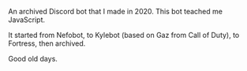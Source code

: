 An archived Discord bot that I made in 2020. This bot teached me JavaScript.

It started from Nefobot, to Kylebot (based on Gaz from Call of Duty), to Fortress, then archived.

Good old days.
